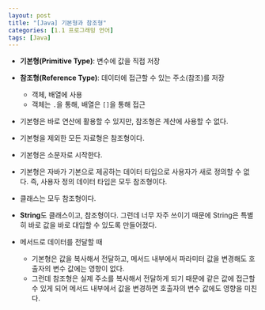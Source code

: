 ```yaml
---
layout: post
title: "[Java] 기본형과 참조형"
categories: [1.1 프로그래밍 언어]
tags: [Java]
---
```


- **기본형(Primitive Type)**: 변수에 값을 직접 저장
- **참조형(Reference Type)**: 데이터에 접근할 수 있는 주소(참조)를 저장

  - 객체, 배열에 사용
  - 객체는 `.`을 통해, 배열은 `[]`을 통해 접근

- 기본형은 바로 연산에 활용할 수 있지만, 참조형은 계산에 사용할 수 없다.
- 기본형을 제외한 모든 자료형은 참조형이다.
- 기본형은 소문자로 시작한다.
- 기본형은 자바가 기본으로 제공하는 데이터 타입으로 사용자가 새로 정의할 수 없다. 즉, 사용자 정의 데이터 타입은 모두 참조형이다.
- 클래스는 모두 참조형이다.
- **String**도 클래스이고, 참조형이다. 그런데 너무 자주 쓰이기 때문에 String은 특별히 바로 값을 바로 대입할 수 있도록 만들어졌다.

- 메서드로 데이터를 전달할 때
  - 기본형은 값을 복사해서 전달하고, 메서드 내부에서 파라미터 값을 변경해도 호출자의 변수 값에는 영향이 없다.
  - 그런데 참조형은 실제 주소를 복사해서 전달하게 되기 때문에 같은 값에 접근할 수 있게 되어 메서드 내부에서 값을 변경하면 호출자의 변수 값에도 영향을 미친다.
